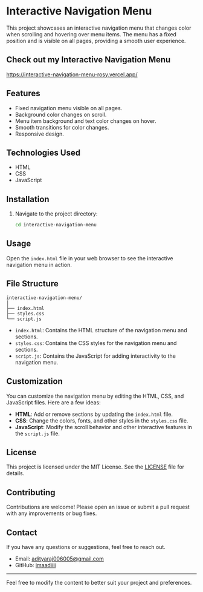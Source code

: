# Interactive Navigation Menu

This project showcases an interactive navigation menu that changes color when scrolling and hovering over menu items. The menu has a fixed position and is visible on all pages, providing a smooth user experience.

## Check out my Interactive Navigation Menu

https://interactive-navigation-menu-rosy.vercel.app/

## Features

- Fixed navigation menu visible on all pages.
- Background color changes on scroll.
- Menu item background and text color changes on hover.
- Smooth transitions for color changes.
- Responsive design.

## Technologies Used

- HTML
- CSS
- JavaScript

## Installation


1. Navigate to the project directory:
   ```bash
   cd interactive-navigation-menu
   ```

## Usage

Open the `index.html` file in your web browser to see the interactive navigation menu in action.

## File Structure

```
interactive-navigation-menu/
│
├── index.html
├── styles.css
└── script.js
```

- `index.html`: Contains the HTML structure of the navigation menu and sections.
- `styles.css`: Contains the CSS styles for the navigation menu and sections.
- `script.js`: Contains the JavaScript for adding interactivity to the navigation menu.

## Customization

You can customize the navigation menu by editing the HTML, CSS, and JavaScript files. Here are a few ideas:

- **HTML**: Add or remove sections by updating the `index.html` file.
- **CSS**: Change the colors, fonts, and other styles in the `styles.css` file.
- **JavaScript**: Modify the scroll behavior and other interactive features in the `script.js` file.

## License

This project is licensed under the MIT License. See the [LICENSE](LICENSE) file for details.

## Contributing

Contributions are welcome! Please open an issue or submit a pull request with any improvements or bug fixes.

## Contact

If you have any questions or suggestions, feel free to reach out.

- Email: [adityaraj006005@gmail.com](mailto:adityaraj006005@gmail.com)
- GitHub: [imaadiiii](https://github.com/imaadiiii)

---

Feel free to modify the content to better suit your project and preferences.
```
